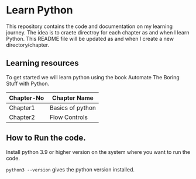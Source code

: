 # Learn Python
This repository contains the code and documentation on my learning journey. The idea is to craete directroy for each chapter as and when I learn Python. This README file will be updated as and when I create a new directory/chapter. 

## Learning resources 
To get started we will learn python using the book Automate The Boring Stuff with Python.

| Chapter-No | Chapter Name |
| ---- | ---- |
| Chapter1 | Basics of python |
| Chapter2 | Flow Controls |


## How to Run the code.
Install python 3.9 or higher version on the system where you want to run the code.

`python3 --version` gives the python version installed. 
